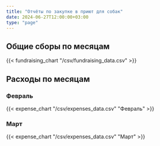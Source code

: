 ```yaml
---
title: "Отчёты по закупке в приют для собак"
date: 2024-06-27T12:00:00+03:00
type: "page"
---
```

## Общие сборы по месяцам

{{< fundraising_chart "/csv/fundraising_data.csv" >}}

## Расходы по месяцам

### Февраль
{{< expense_chart "/csv/expenses_data.csv" "Февраль" >}}

### Март
{{< expense_chart "/csv/expenses_data.csv" "Март" >}}
